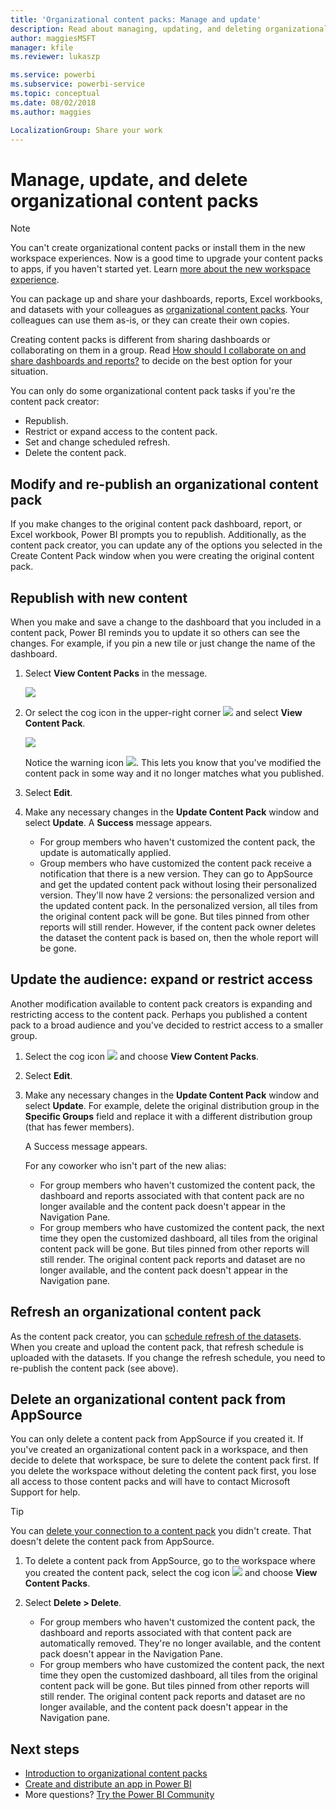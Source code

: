 ```yaml
---
title: 'Organizational content packs: Manage and update'
description: Read about managing, updating, and deleting organizational content packs in Power BI.
author: maggiesMSFT
manager: kfile
ms.reviewer: lukaszp

ms.service: powerbi
ms.subservice: powerbi-service
ms.topic: conceptual
ms.date: 08/02/2018
ms.author: maggies

LocalizationGroup: Share your work
---
```

# Manage, update, and delete organizational content packs
> [!NOTE]
> You can't create organizational content packs or install them in the new workspace experiences. Now is a good time to upgrade your content packs to apps, if you haven't started yet. Learn [more about the new workspace experience](service-create-the-new-workspaces.md).
> 

You can package up and share your dashboards, reports, Excel workbooks, and datasets with your colleagues as [organizational content packs](service-organizational-content-pack-introduction.md). Your colleagues can use them as-is, or they can create their own copies.

Creating content packs is different from sharing dashboards or collaborating on them in a group. Read [How should I collaborate on and share dashboards and reports?](service-how-to-collaborate-distribute-dashboards-reports.md) to decide on the best option for your situation.

You can only do some organizational content pack tasks if you're the content pack creator:

* Republish.
* Restrict or expand access to the content pack.
* Set and change scheduled refresh.
* Delete the content pack.

## Modify and re-publish an organizational content pack
If you make changes to the original content pack dashboard, report, or Excel workbook, Power BI prompts you to republish. Additionally, as the content pack creator, you can update any of the options you selected in the Create Content Pack window when you were creating the original content pack. 

## Republish with new content
When you make and save a change to the dashboard that you included in a content pack, Power BI reminds you to update it so others can see the changes. For example, if you pin a new tile or just change the name of the dashboard.

1. Select **View Content Packs** in the message.
   
   ![](media/service-organizational-content-pack-manage-update-delete/pbi_contpkchangesmessage.png)
2. Or select the cog icon in the upper-right corner ![](media/service-organizational-content-pack-manage-update-delete/cog.png) and select **View Content Pack**.
   
   ![](media/service-organizational-content-pack-manage-update-delete/pbi_contpkview.png)
   
   Notice the warning icon ![](media/service-organizational-content-pack-manage-update-delete/pbi_contpkwarningicon.png).  This lets you know that you've modified the content pack in some way and it no longer matches what you published.
3. Select **Edit**.  
4. Make any necessary changes in the **Update Content Pack** window and select **Update**. A **Success** message appears.
   
   * For group members who haven't customized the content pack, the update is automatically applied.
   * Group members who have customized the content pack receive a notification that there is a new version.  They can go to AppSource and get the updated content pack without losing their personalized version.  They'll now have 2 versions: the personalized version and the updated content pack.  In the personalized version, all tiles from the original content pack will be gone.  But tiles pinned from other reports will still render. However, if the content pack owner deletes the dataset the content pack is based on, then the whole report will be gone.  

## Update the audience: expand or restrict access
Another modification available to content pack creators is expanding and restricting access to the content pack.  Perhaps you published a content pack to a broad audience and you've decided to restrict access to a smaller group.  

1. Select the cog icon ![](media/service-organizational-content-pack-manage-update-delete/cog.png) and choose **View Content Packs**.
2. Select **Edit**. 
3. Make any necessary changes in the **Update Content Pack** window and select **Update**. For example, delete the original distribution group in the **Specific Groups** field and replace it with a different distribution group (that has fewer members).
   
   A Success message appears.
   
   For any coworker who isn't part of the new alias:
   
   * For group members who haven't customized the content pack, the dashboard and reports associated with that content pack are no longer available and the content pack doesn't appear in the Navigation Pane.
   * For group members who have customized the content pack, the next time they open the customized dashboard, all tiles from the original content pack will be gone.  But tiles pinned from other reports will still render. The original content pack reports and dataset are no longer available, and the content pack doesn't appear in the Navigation pane.   

## Refresh an organizational content pack
As the content pack creator, you can [schedule refresh of the datasets](refresh-data.md).  When you create and upload the content pack, that refresh schedule is uploaded with the datasets. If you change the refresh schedule, you need to re-publish the content pack (see above).

## Delete an organizational content pack from AppSource
You can only delete a content pack from AppSource if you created it. If you've created an organizational content pack in a workspace, and then decide to delete that workspace, be sure to delete the content pack first. If you delete the workspace without deleting the content pack first, you lose all access to those content packs and will have to contact Microsoft Support for help. 

> [!TIP]
> You can [delete your connection to a content pack](service-organizational-content-pack-disconnect.md) you didn't create. That doesn't delete the content pack from AppSource.
> 
> 

1. To delete a content pack from AppSource, go to the workspace where you created the content pack, select the cog icon ![](media/service-organizational-content-pack-manage-update-delete/cog.png) and choose **View Content Packs**.
2. Select **Delete \> Delete**. 
   
   * For group members who haven't customized the content pack, the dashboard and reports associated with that content pack are automatically removed. They're no longer available, and the content pack doesn't appear in the Navigation Pane.
   * For group members who have customized the content pack, the next time they open the customized dashboard, all tiles from the original content pack will be gone.  But tiles pinned from other reports will still render. The original content pack reports and dataset are no longer available, and the content pack doesn't appear in the Navigation pane.   

## Next steps
* [Introduction to organizational content packs](service-organizational-content-pack-introduction.md)
* [Create and distribute an app in Power BI](service-create-distribute-apps.md) 
* More questions? [Try the Power BI Community](http://community.powerbi.com/)

